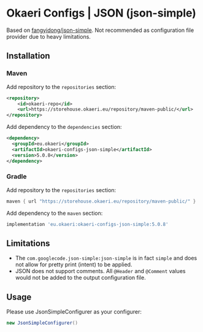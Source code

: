 # Okaeri Configs | JSON (json-simple)

Based on [fangyidong/json-simple](https://github.com/fangyidong/json-simple). Not recommended as configuration file provider due to heavy limitations.

## Installation

### Maven

Add repository to the `repositories` section:

```xml
<repository>
    <id>okaeri-repo</id>
    <url>https://storehouse.okaeri.eu/repository/maven-public/</url>
</repository>
```

Add dependency to the `dependencies` section:

```xml
<dependency>
  <groupId>eu.okaeri</groupId>
  <artifactId>okaeri-configs-json-simple</artifactId>
  <version>5.0.8</version>
</dependency>
```

### Gradle

Add repository to the `repositories` section:

```groovy
maven { url "https://storehouse.okaeri.eu/repository/maven-public/" }
```

Add dependency to the `maven` section:

```groovy
implementation 'eu.okaeri:okaeri-configs-json-simple:5.0.8'
```

## Limitations

- The `com.googlecode.json-simple:json-simple` is in fact `simple` and does not allow for pretty print (intent) to be applied.
- JSON does not support comments. All `@Header` and `@Comment` values would not be added to the output configuration file.

## Usage

Please use JsonSimpleConfigurer as your configurer:

```java
new JsonSimpleConfigurer()
```
